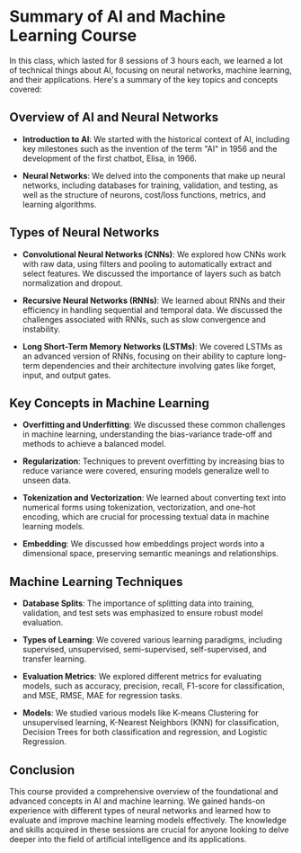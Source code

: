# Summary of AI and Machine Learning Course

In this class, which lasted for 8 sessions of 3 hours each, we learned a lot of technical things about AI, focusing on neural networks, machine learning, and their applications. Here's a summary of the key topics and concepts covered:

## Overview of AI and Neural Networks

- **Introduction to AI**: We started with the historical context of AI, including key milestones such as the invention of the term "AI" in 1956 and the development of the first chatbot, Elisa, in 1966.

- **Neural Networks**: We delved into the components that make up neural networks, including databases for training, validation, and testing, as well as the structure of neurons, cost/loss functions, metrics, and learning algorithms.

## Types of Neural Networks

- **Convolutional Neural Networks (CNNs)**: We explored how CNNs work with raw data, using filters and pooling to automatically extract and select features. We discussed the importance of layers such as batch normalization and dropout.

- **Recursive Neural Networks (RNNs)**: We learned about RNNs and their efficiency in handling sequential and temporal data. We discussed the challenges associated with RNNs, such as slow convergence and instability.

- **Long Short-Term Memory Networks (LSTMs)**: We covered LSTMs as an advanced version of RNNs, focusing on their ability to capture long-term dependencies and their architecture involving gates like forget, input, and output gates.

## Key Concepts in Machine Learning

- **Overfitting and Underfitting**: We discussed these common challenges in machine learning, understanding the bias-variance trade-off and methods to achieve a balanced model.

- **Regularization**: Techniques to prevent overfitting by increasing bias to reduce variance were covered, ensuring models generalize well to unseen data.

- **Tokenization and Vectorization**: We learned about converting text into numerical forms using tokenization, vectorization, and one-hot encoding, which are crucial for processing textual data in machine learning models.

- **Embedding**: We discussed how embeddings project words into a dimensional space, preserving semantic meanings and relationships.

## Machine Learning Techniques

- **Database Splits**: The importance of splitting data into training, validation, and test sets was emphasized to ensure robust model evaluation.

- **Types of Learning**: We covered various learning paradigms, including supervised, unsupervised, semi-supervised, self-supervised, and transfer learning.

- **Evaluation Metrics**: We explored different metrics for evaluating models, such as accuracy, precision, recall, F1-score for classification, and MSE, RMSE, MAE for regression tasks.

- **Models**: We studied various models like K-means Clustering for unsupervised learning, K-Nearest Neighbors (KNN) for classification, Decision Trees for both classification and regression, and Logistic Regression.

## Conclusion

This course provided a comprehensive overview of the foundational and advanced concepts in AI and machine learning. We gained hands-on experience with different types of neural networks and learned how to evaluate and improve machine learning models effectively. The knowledge and skills acquired in these sessions are crucial for anyone looking to delve deeper into the field of artificial intelligence and its applications.
